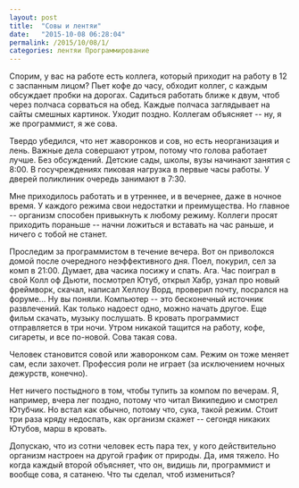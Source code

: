 ```yaml
---
layout: post
title:  "Совы и лентяи"
date:   "2015-10-08 06:28:04"
permalink: /2015/10/08/1/
categories: лентяи Программирование
---
```

Спорим, у вас на работе есть коллега, который приходит на работу в 12 с заспанным лицом? Пьет кофе до часу, обходит коллег, с каждым обсуждает пробки на дорогах. Садиться работать ближе к двум, чтоб через полчаса сорваться на обед. Каждые полчаса заглядывает на сайты смешных картинок. Уходит поздно. Коллегам объясняет -- ну, я же программист, я же сова.

Твердо убедился, что нет жаворонков и сов, но есть неорганизация и лень. Важные дела совершают утром, потому что голова работает лучше. Без обсуждений. Детские сады, школы, вузы начинают занятия с 8:00. В госучреждениях пиковая нагрузка в первые часы работы. У дверей поликлиник очередь занимают в 7:30.

Мне приходилось работать и в утреннее, и в вечернее, даже в ночное время. У каждого режима свои недостатки и преимущества. Но главное -- организм способен привыкнуть к любому режиму. Коллеги просят приходить пораньше -- начни ложиться и вставать на час раньше, и ничего с тобой не станет.

Проследим за программистом в течение вечера. Вот он приволокся домой после очередного неэффективного дня. Поел, покурил, сел за комп в 21:00. Думает, два часика посижу и спать. Ага. Час поиграл в свой Колл оф Дьюти, посмотрел Ютуб, открыл Хабр, узнал про новый фреймворк, скачал, написал Хеллоу Ворд, проверил почту, посрался на форуме... Ну вы поняли. Компьютер -- это бесконечный источник развлечений. Как только надоест одно, можно начать другое. Еще фильм скачать, музыку послушать. В кровать программист отправляется в три ночи. Утром никакой тащится на работу, кофе, сигареты, и все по-новой. Сова такая сова.

Человек становится совой или жаворонком сам. Режим он тоже меняет сам, если захочет. Профессия роли не играет (за исключением ночных дежурств, конечно).

Нет ничего постыдного в том, чтобы тупить за компом по вечерам. Я, например, вчера лег поздно, потому что читал Википедию и смотрел Ютубчик. Но встал как обычно, потому что, сука, такой режим. Стоит три раза кряду недоспать, как организм скажет -- сегондя никаких Ютубов, марш в кровать.

Допускаю, что из сотни человек есть пара тех, у кого действительно организм настроен на другой график от природы. Да, имя тяжело. Но когда каждый второй объясняет, что он, видишь ли, программист и вообще сова, я сатанею. Что ты сделал, чтоб измениться?



